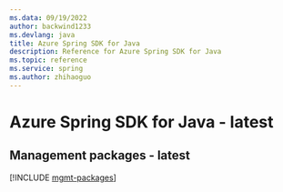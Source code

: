 ```yaml
---
ms.data: 09/19/2022
author: backwind1233
ms.devlang: java
title: Azure Spring SDK for Java
description: Reference for Azure Spring SDK for Java
ms.topic: reference
ms.service: spring
ms.author: zhihaoguo
---
```

# Azure Spring SDK for Java - latest

## Management packages - latest
[!INCLUDE [mgmt-packages](spring-mgmt-index.md)]
